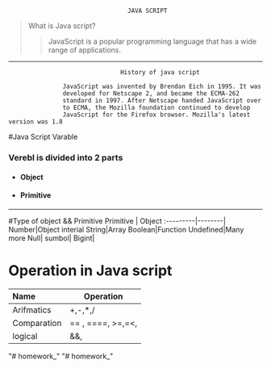                                      JAVA SCRIPT
 >What is  Java script?
 >>JavaScript is a popular programming
language that has a wide range of
applications. 

_______                                                        
                                   History of java script


```                                      
               JavaScript was invented by Brendan Eich in 1995. It was   
               developed for Netscape 2, and became the ECMA-262 
               standard in 1997. After Netscape handed JavaScript over 
               to ECMA, the Mozilla foundation continued to develop 
               JavaScript for the Firefox browser. Mozilla's latest  version was 1.8
```
#Java Script Varable
### Verebl is divided into 2 parts
* #### Object
* #### Primitive
___
#Type of object && Primitive
Primitive | Object 
:---------|--------|
Number|Object interial 
String|Array
Boolean|Function
Undefined|Many  more
Null|
sumbol|
Bigint|

# Operation in Java script
Name| Operation 
:----|---------|
Arifmatics|+,-,*,/
Comparation|== , ====, >=,=<, 
logical| &&,||,!z  
"# homework_" 
"# homework_" 
